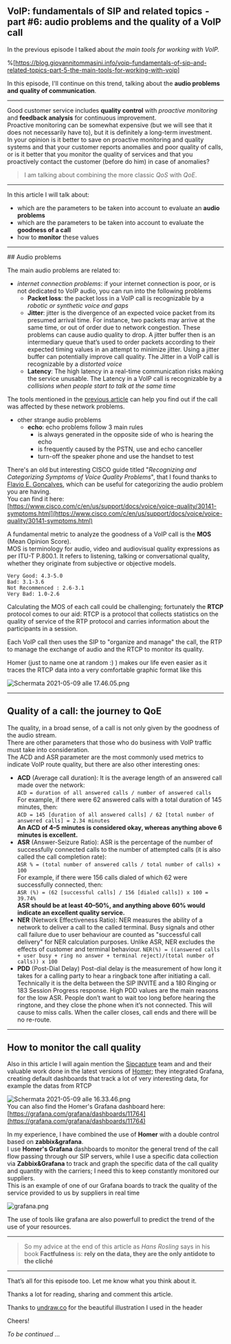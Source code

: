 ## VoIP: fundamentals of SIP and related topics  - part #6: audio problems and the quality of a VoIP call

In the previous episode I talked about *the main tools for working with VoIP.*

%[https://blog.giovannitommasini.info/voip-fundamentals-of-sip-and-related-topics-part-5-the-main-tools-for-working-with-voip]

In this episode, I'll continue on this trend, talking about the **audio problems and  quality of communication**.

---
Good customer service includes **quality control** with *proactive monitoring* and **feedback analysis** for continuous improvement.  
Proactive monitoring can be somewhat expensive (but we will see that it does not necessarily have to), but it is definitely a long-term investment.   
In your opinion is it better to save on proactive monitoring and quality systems and that your customer reports anomalies and poor quality of calls, or is it better that you monitor the quality of services and that you proactively contact the customer (before do him) in case of anomalies?  
> I am talking about combining the more classic *QoS* with *QoE*.

---

In this article I will talk about:
- which are the parameters to be taken into account to evaluate an **audio problems**
- which are the parameters to be taken into account to evaluate the **goodness of a call**
- how to **monitor** these values

---

## Audio problems

The main audio problems are related to:
- *internet connection problems*: if your internet connection is poor, or is not dedicated to VoIP audio, you can run into the following problems
  - **Packet loss**: the packet loss in a VoIP call is recognizable by a *robotic or synthetic voice and gaps*
  - **Jitter**: jitter is the divergence of an expected voice packet from its presumed arrival time. For instance, two packets may arrive at the same time, or out of order due to network congestion. These problems can cause audio quality to drop. A jitter buffer then is an intermediary queue that’s used to order packets according to their expected timing values in an attempt to minimize jitter. Using a jitter buffer can potentially improve call quality. The Jitter in a VoIP call is recognizable by a *distorted voice*
  - **Latency**: The high latency in a real-time communication risks making the service unusable. The Latency in a VoIP call is recognizable by a *collisions when people start to talk at the same time*

The tools mentioned in the  [previous article](https://blog.giovannitommasini.info/voip-fundamentals-of-sip-and-related-topics-part-5-the-main-tools-for-working-with-voip)  can help you find out if the call was affected by these network problems.

- other strange audio problems
  - **echo**: echo problems follow 3 main rules  
    - is always generated in the opposite side of who is hearing the echo  
    - is frequently caused by the PSTN, use and echo canceller  
    - turn-off the speaker phone and use the handset to test  

There's an old but interesting CISCO guide titled "*Recognizing and Categorizing Symptoms of Voice Quality Problems*", that I found thanks to [Flavio E. Goncalves](https://www.linkedin.com/in/flavioegoncalves/),  which can be useful for categorizing the audio problem you are having.  
You can find it here:  [https://www.cisco.com/c/en/us/support/docs/voice/voice-quality/30141-symptoms.html](https://www.cisco.com/c/en/us/support/docs/voice/voice-quality/30141-symptoms.html)  

A fundamental metric to analyze the goodness of a VoIP call is the **MOS** (Mean Opinion Score).   
MOS is terminology for audio, video and audiovisual quality expressions as per ITU-T P.800.1. It refers to listening, talking or conversational quality, whether they originate from subjective or objective models.

```
Very Good: 4.3-5.0
Bad: 3.1-3.6
Not Recommenced : 2.6-3.1
Very Bad: 1.0-2.6
```

Calculating the MOS of each call could be challenging; fortunately the **RTCP** protocol comes to our aid: RTCP is a protocol that collects statistics on the quality of service of the RTP protocol and carries information about the participants in a session.  

Each VoIP call then uses the SIP to "organize and manage" the call, the RTP to manage the exchange of audio and the RTCP to monitor its quality.

Homer (just to name one at random :) ) makes our life even easier as it traces the RTCP data into a very comfortable graphic format like this

![Schermata 2021-05-09 alle 17.46.05.png](https://cdn.hashnode.com/res/hashnode/image/upload/v1620575238590/zjBM6ya3G.png)

---

## Quality of a call: the journey to QoE

The quality, in a broad sense, of a call is not only given by the goodness of the audio stream.  
There are other parameters that those who do business with VoIP traffic must take into consideration.  
The ACD and ASR parameter are the most commonly used metrics to indicate VoIP route quality, but there are also other interesting ones:
- **ACD** (Average call duration): It is the average length of an answered call made over the network:  
`ACD = duration of all answered calls / number of answered calls`  
For example, if there were 62 answered calls with a total duration of 145 minutes, then:  
`ACD = 145 [duration of all answered calls] / 62 [total number of answered calls] = 2.34 minutes`  
**An ACD of 4–5 minutes is considered okay, whereas anything above 6 minutes is excellent.**
- **ASR** (Answer-Seizure Ratio): ASR is the percentage of the number of successfully connected calls to the number of attempted calls (it is also called the call completion rate):  
`ASR % = (total number of answered calls / total number of calls) × 100`  
For example, if there were 156 calls dialed of which 62 were successfully connected, then:  
`ASR (%) = (62 [successful calls] / 156 [dialed calls]) x 100 = 39.74%`  
**ASR should be at least 40–50%, and anything above 60% would indicate an excellent quality service.**
- **NER** (Network Effectiveness Ratio): NER measures the ability of a network to deliver a call to the called terminal. Busy signals and other call failure due to user behaviour are counted as "successful call delivery" for NER calculation purposes. Unlike ASR, NER excludes the effects of customer and terminal behaviour. 
`NER(%) = ((answered calls + user busy + ring no answer + terminal reject)/(total number of calls)) x 100`
- **PDD** (Post-Dial Delay) Post-dial delay is the measurement of how long it takes for a calling party to hear a ringback tone after initiating a call. Technically it is the delta between the SIP INVITE and a 180 Ringing or 183 Session Progress response. High PDD values are the main reasons for the low ASR. People don’t want to wait too long before hearing the ringtone, and they close the phone when it’s not connected. This will cause to miss calls. When the caller closes, call ends and there will be no re-route. 

---

## How to monitor the call quality

Also in this article I will again mention the  [Sipcapture](https://sipcapture.org/) team and and their valuable work done in the latest versions of  [Homer](https://github.com/sipcapture/homer); they integrated Grafana, creating default dashboards that track a lot of very interesting data, for example the datas from RTCP

![Schermata 2021-05-09 alle 16.33.46.png](https://cdn.hashnode.com/res/hashnode/image/upload/v1620570917726/5HGzi6LlQ.png)  
You can also find the Homer's Grafana dashboard here:  [https://grafana.com/grafana/dashboards/11764](https://grafana.com/grafana/dashboards/11764) 

In my experience, I have combined the use of **Homer** with a double control based on **zabbix&grafana**.  
I use **Homer's Grafana** dashboards to monitor the general trend of the call flow passing through our SIP servers, while I use a specific data collection via **Zabbix&Grafana** to track and graph the specific data of the call quality and quantity with the carriers; I need this to keep constantly monitored our suppliers.  
This is an example of one of our Grafana boards to track the quality of the service provided to us by suppliers in real time

![grafana.png](https://cdn.hashnode.com/res/hashnode/image/upload/v1620571574310/yGg9bdgG-.png)

The use of tools like grafana are also powerfull to predict the trend of the use of your resources.

---

> So my advice at the end of this article as *Hans Rosling* says in his book **Factfulness** is: **rely on the data, they are the only antidote to the cliché**

---

That’s all for this episode too. Let me know what you think about it.

Thanks a lot for reading, sharing and comment this article.

Thanks to  [undraw.co](undraw.co)  for the beautiful illustration I used in the header

Cheers!

*To be continued …*